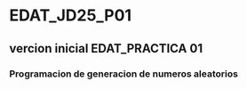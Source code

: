 # EDAT_JD25_P01

## vercion inicial EDAT_PRACTICA 01

### Programacion de generacion de numeros aleatorios
